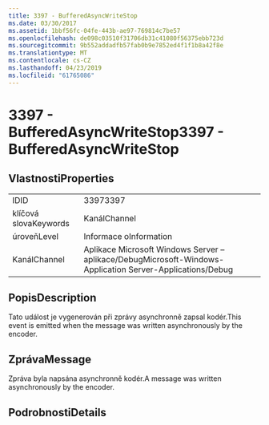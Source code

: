 ```yaml
---
title: 3397 - BufferedAsyncWriteStop
ms.date: 03/30/2017
ms.assetid: 1bbf56fc-04fe-443b-ae97-769814c7be57
ms.openlocfilehash: de098c03510f31706db31c41080f56375ebb723d
ms.sourcegitcommit: 9b552addadfb57fab0b9e7852ed4f1f1b8a42f8e
ms.translationtype: MT
ms.contentlocale: cs-CZ
ms.lasthandoff: 04/23/2019
ms.locfileid: "61765086"
---
```

# <a name="3397---bufferedasyncwritestop"></a><span data-ttu-id="f2af6-102">3397 - BufferedAsyncWriteStop</span><span class="sxs-lookup"><span data-stu-id="f2af6-102">3397 - BufferedAsyncWriteStop</span></span>
## <a name="properties"></a><span data-ttu-id="f2af6-103">Vlastnosti</span><span class="sxs-lookup"><span data-stu-id="f2af6-103">Properties</span></span>  
  
|||  
|-|-|  
|<span data-ttu-id="f2af6-104">ID</span><span class="sxs-lookup"><span data-stu-id="f2af6-104">ID</span></span>|<span data-ttu-id="f2af6-105">3397</span><span class="sxs-lookup"><span data-stu-id="f2af6-105">3397</span></span>|  
|<span data-ttu-id="f2af6-106">klíčová slova</span><span class="sxs-lookup"><span data-stu-id="f2af6-106">Keywords</span></span>|<span data-ttu-id="f2af6-107">Kanál</span><span class="sxs-lookup"><span data-stu-id="f2af6-107">Channel</span></span>|  
|<span data-ttu-id="f2af6-108">úroveň</span><span class="sxs-lookup"><span data-stu-id="f2af6-108">Level</span></span>|<span data-ttu-id="f2af6-109">Informace o</span><span class="sxs-lookup"><span data-stu-id="f2af6-109">Information</span></span>|  
|<span data-ttu-id="f2af6-110">Kanál</span><span class="sxs-lookup"><span data-stu-id="f2af6-110">Channel</span></span>|<span data-ttu-id="f2af6-111">Aplikace Microsoft Windows Server – aplikace/Debug</span><span class="sxs-lookup"><span data-stu-id="f2af6-111">Microsoft-Windows-Application Server-Applications/Debug</span></span>|  
  
## <a name="description"></a><span data-ttu-id="f2af6-112">Popis</span><span class="sxs-lookup"><span data-stu-id="f2af6-112">Description</span></span>  
 <span data-ttu-id="f2af6-113">Tato událost je vygenerován při zprávy asynchronně zapsal kodér.</span><span class="sxs-lookup"><span data-stu-id="f2af6-113">This event is emitted when the message was written asynchronously by the encoder.</span></span>  
  
## <a name="message"></a><span data-ttu-id="f2af6-114">Zpráva</span><span class="sxs-lookup"><span data-stu-id="f2af6-114">Message</span></span>  
 <span data-ttu-id="f2af6-115">Zpráva byla napsána asynchronně kodér.</span><span class="sxs-lookup"><span data-stu-id="f2af6-115">A message was written asynchronously by the encoder.</span></span>  
  
## <a name="details"></a><span data-ttu-id="f2af6-116">Podrobnosti</span><span class="sxs-lookup"><span data-stu-id="f2af6-116">Details</span></span>
